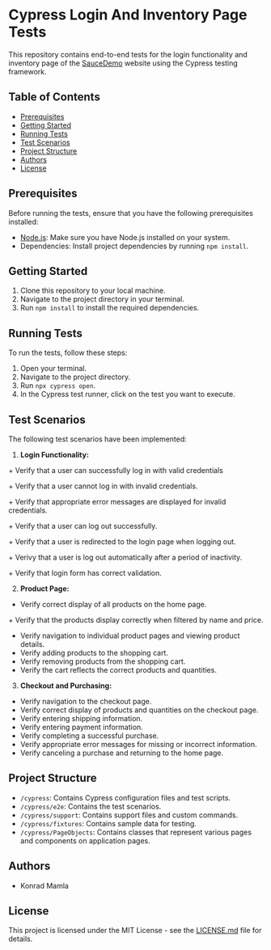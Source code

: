 # Cypress Login And Inventory Page Tests

This repository contains end-to-end tests for the login functionality and inventory page of the [SauceDemo](https://www.saucedemo.com/) website using the Cypress testing framework.

## Table of Contents

- [Prerequisites](#prerequisites)
- [Getting Started](#getting-started)
- [Running Tests](#running-tests)
- [Test Scenarios](#test-scenarios)
- [Project Structure](#project-structure)
- [Authors](#authors)
- [License](#license)

## Prerequisites

Before running the tests, ensure that you have the following prerequisites installed:

- [Node.js](https://nodejs.org/): Make sure you have Node.js installed on your system.
- Dependencies: Install project dependencies by running `npm install`.

## Getting Started

1. Clone this repository to your local machine.
2. Navigate to the project directory in your terminal.
3. Run `npm install` to install the required dependencies.

## Running Tests

To run the tests, follow these steps:

1. Open your terminal.
2. Navigate to the project directory.
3. Run `npx cypress open`.
4. In the Cypress test runner, click on the test you want to execute.

## Test Scenarios

The following test scenarios have been implemented:

1. **Login Functionality:** 

\+ Verify that a user can successfully log in with valid credentials

\+ Verify that a user cannot log in with invalid credentials. 

\+ Verify that appropriate error messages are displayed for invalid credentials. 

\+ Verify that a user can log out successfully. 

\+ Verify that a user is redirected to the login page when logging out. 

\+ Verivy that a user is log out automatically after a period of inactivity. 

\+ Verify that login form has correct validation.


2. **Product Page:**
- Verify correct display of all products on the home page. 

\+ Verify that the products display correctly when filtered by name and price. 

- Verify navigation to individual product pages and viewing product details.
- Verify adding products to the shopping cart.
- Verify removing products from the shopping cart.
- Verify the cart reflects the correct products and quantities.

3. **Checkout and Purchasing:**
- Verify navigation to the checkout page.
- Verify correct display of products and quantities on the checkout page.
- Verify entering shipping information.
- Verify entering payment information.
- Verify completing a successful purchase.
- Verify appropriate error messages for missing or incorrect information.
- Verify canceling a purchase and returning to the home page.

## Project Structure

- `/cypress`: Contains Cypress configuration files and test scripts.
- `/cypress/e2e`: Contains the test scenarios.
- `/cypress/support`: Contains support files and custom commands.
- `/cypress/fixtures`: Contains sample data for testing.
- `/cypress/PageObjects`: Contains classes that represent various pages and components on application pages.

## Authors

- Konrad Mamla

## License

This project is licensed under the MIT License - see the [LICENSE.md](LICENSE.md) file for details.
